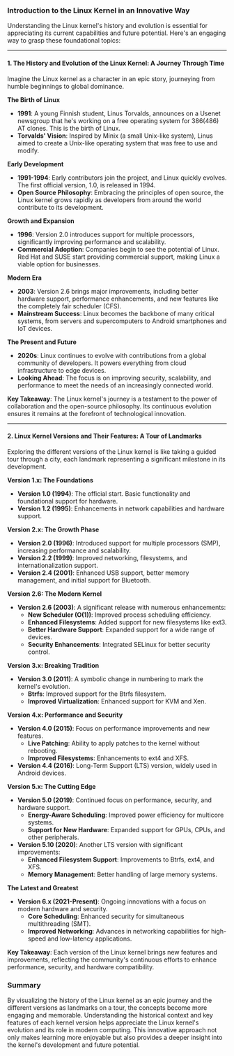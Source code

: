 ### Introduction to the Linux Kernel in an Innovative Way

Understanding the Linux kernel's history and evolution is essential for appreciating its current capabilities and future potential. Here's an engaging way to grasp these foundational topics:

---

#### 1. The History and Evolution of the Linux Kernel: A Journey Through Time

Imagine the Linux kernel as a character in an epic story, journeying from humble beginnings to global dominance.

**The Birth of Linux**

- **1991**: A young Finnish student, Linus Torvalds, announces on a Usenet newsgroup that he's working on a free operating system for 386(486) AT clones. This is the birth of Linux.
- **Torvalds' Vision**: Inspired by Minix (a small Unix-like system), Linus aimed to create a Unix-like operating system that was free to use and modify.

**Early Development**

- **1991-1994**: Early contributors join the project, and Linux quickly evolves. The first official version, 1.0, is released in 1994.
- **Open Source Philosophy**: Embracing the principles of open source, the Linux kernel grows rapidly as developers from around the world contribute to its development.

**Growth and Expansion**

- **1996**: Version 2.0 introduces support for multiple processors, significantly improving performance and scalability.
- **Commercial Adoption**: Companies begin to see the potential of Linux. Red Hat and SUSE start providing commercial support, making Linux a viable option for businesses.

**Modern Era**

- **2003**: Version 2.6 brings major improvements, including better hardware support, performance enhancements, and new features like the completely fair scheduler (CFS).
- **Mainstream Success**: Linux becomes the backbone of many critical systems, from servers and supercomputers to Android smartphones and IoT devices.

**The Present and Future**

- **2020s**: Linux continues to evolve with contributions from a global community of developers. It powers everything from cloud infrastructure to edge devices.
- **Looking Ahead**: The focus is on improving security, scalability, and performance to meet the needs of an increasingly connected world.

**Key Takeaway**: The Linux kernel's journey is a testament to the power of collaboration and the open-source philosophy. Its continuous evolution ensures it remains at the forefront of technological innovation.

---

#### 2. Linux Kernel Versions and Their Features: A Tour of Landmarks

Exploring the different versions of the Linux kernel is like taking a guided tour through a city, each landmark representing a significant milestone in its development.

**Version 1.x: The Foundations**

- **Version 1.0 (1994)**: The official start. Basic functionality and foundational support for hardware.
- **Version 1.2 (1995)**: Enhancements in network capabilities and hardware support.

**Version 2.x: The Growth Phase**

- **Version 2.0 (1996)**: Introduced support for multiple processors (SMP), increasing performance and scalability.
- **Version 2.2 (1999)**: Improved networking, filesystems, and internationalization support.
- **Version 2.4 (2001)**: Enhanced USB support, better memory management, and initial support for Bluetooth.

**Version 2.6: The Modern Kernel**

- **Version 2.6 (2003)**: A significant release with numerous enhancements:
  - **New Scheduler (O(1))**: Improved process scheduling efficiency.
  - **Enhanced Filesystems**: Added support for new filesystems like ext3.
  - **Better Hardware Support**: Expanded support for a wide range of devices.
  - **Security Enhancements**: Integrated SELinux for better security control.

**Version 3.x: Breaking Tradition**

- **Version 3.0 (2011)**: A symbolic change in numbering to mark the kernel's evolution.
  - **Btrfs**: Improved support for the Btrfs filesystem.
  - **Improved Virtualization**: Enhanced support for KVM and Xen.

**Version 4.x: Performance and Security**

- **Version 4.0 (2015)**: Focus on performance improvements and new features.
  - **Live Patching**: Ability to apply patches to the kernel without rebooting.
  - **Improved Filesystems**: Enhancements to ext4 and XFS.
- **Version 4.4 (2016)**: Long-Term Support (LTS) version, widely used in Android devices.

**Version 5.x: The Cutting Edge**

- **Version 5.0 (2019)**: Continued focus on performance, security, and hardware support.
  - **Energy-Aware Scheduling**: Improved power efficiency for multicore systems.
  - **Support for New Hardware**: Expanded support for GPUs, CPUs, and other peripherals.
- **Version 5.10 (2020)**: Another LTS version with significant improvements:
  - **Enhanced Filesystem Support**: Improvements to Btrfs, ext4, and XFS.
  - **Memory Management**: Better handling of large memory systems.

**The Latest and Greatest**

- **Version 6.x (2021-Present)**: Ongoing innovations with a focus on modern hardware and security.
  - **Core Scheduling**: Enhanced security for simultaneous multithreading (SMT).
  - **Improved Networking**: Advances in networking capabilities for high-speed and low-latency applications.

**Key Takeaway**: Each version of the Linux kernel brings new features and improvements, reflecting the community's continuous efforts to enhance performance, security, and hardware compatibility.


### Summary

By visualizing the history of the Linux kernel as an epic journey and the different versions as landmarks on a tour, the concepts become more engaging and memorable. Understanding the historical context and key features of each kernel version helps appreciate the Linux kernel's evolution and its role in modern computing. This innovative approach not only makes learning more enjoyable but also provides a deeper insight into the kernel's development and future potential.
